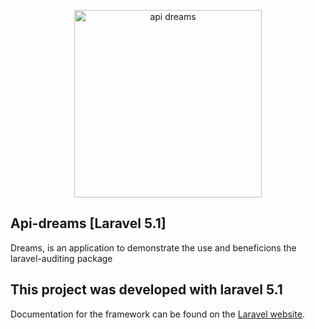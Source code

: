 
<p align="center">
  <img src="http://owen.com.br/imagens_para_web/logo-dreams.png" width="300px" alt="api dreams" />
</p>

## Api-dreams [Laravel 5.1]
Dreams, is an application to demonstrate the use and beneficions the laravel-auditing package

## This project was developed with laravel 5.1
Documentation for the framework can be found on the [Laravel website](http://laravel.com/docs).

